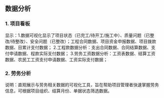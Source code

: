 ## 数据分析
### 1. 项目看板
显示：1.数据可视化显示了项目状态（已完工/待开工/施工中）、质量问题（已整改/待整改）、安全问题（已整改）；工程合同数据、项目资金申报数据、项目拨款数据、目累计支付数据； 
2.工程款数据分析：支出合同数据、合同结算数据、支付申请数据、程款实际支付数据；
3.劳务工资数据分析：工资表数据、结算工资数据、农民工工资支付申请数据、工资实际支付数据；

### 2. 劳务分析
说明：直观展示与劳务相关数据的可视化工具，旨在帮助项目管理者快速掌握劳务信息，可根据项目组织、结算月份、单据状态筛选数据。

